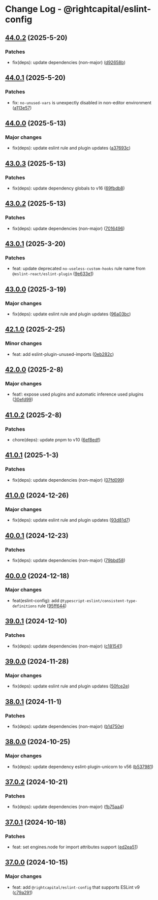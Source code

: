 # Change Log - @rightcapital/eslint-config

<!-- This log was last generated on Tue, 20 May 2025 07:23:51 GMT and should not be manually modified. -->

<!-- Start content -->

## [44.0.2](https://github.com/RightCapitalHQ/frontend-style-guide/tree/%40rightcapital%2Feslint-config_v44.0.2) (2025-5-20)

### Patches

- fix(deps): update dependencies (non-major) ([d92658b](https://github.com/RightCapitalHQ/frontend-style-guide/commit/d92658bb077949bda68ae43fa3cbef448803b837))

## [44.0.1](https://github.com/RightCapitalHQ/frontend-style-guide/tree/%40rightcapital%2Feslint-config_v44.0.1) (2025-5-20)

### Patches

- fix: `no-unused-vars` is unexpectly disabled in non-editor environment ([a113e57](https://github.com/RightCapitalHQ/frontend-style-guide/commit/a113e57bfff85733845381f117b7f0403b730d4e))

## [44.0.0](https://github.com/RightCapitalHQ/frontend-style-guide/tree/%40rightcapital%2Feslint-config_v44.0.0) (2025-5-13)

### Major changes

- fix(deps): update eslint rule and plugin updates ([a37693c](https://github.com/RightCapitalHQ/frontend-style-guide/commit/a37693c48bf4322d132a929a5c70053557d458ee))

## [43.0.3](https://github.com/RightCapitalHQ/frontend-style-guide/tree/%40rightcapital%2Feslint-config_v43.0.3) (2025-5-13)

### Patches

- fix(deps): update dependency globals to v16 ([69fbdb8](https://github.com/RightCapitalHQ/frontend-style-guide/commit/69fbdb8e5c83e76c9e62414ca1f5ab4d13605a54))

## [43.0.2](https://github.com/RightCapitalHQ/frontend-style-guide/tree/%40rightcapital%2Feslint-config_v43.0.2) (2025-5-13)

### Patches

- fix(deps): update dependencies (non-major) ([7016496](https://github.com/RightCapitalHQ/frontend-style-guide/commit/701649693fd4a204cd349fe514c76e2dcd9e8343))

## [43.0.1](https://github.com/RightCapitalHQ/frontend-style-guide/tree/%40rightcapital%2Feslint-config_v43.0.1) (2025-3-20)

### Patches

- feat: update deprecated `no-useless-custom-hooks` rule name from `@eslint-react/eslint-plugin` ([9e633e1](https://github.com/RightCapitalHQ/frontend-style-guide/commit/9e633e15fb2c34de687cd486fb82e93acaa49d6f))

## [43.0.0](https://github.com/RightCapitalHQ/frontend-style-guide/tree/%40rightcapital%2Feslint-config_v43.0.0) (2025-3-19)

### Major changes

- fix(deps): update eslint rule and plugin updates ([96a03bc](https://github.com/RightCapitalHQ/frontend-style-guide/commit/96a03bce197dfd0c30563cc8423f692562e971f7))

## [42.1.0](https://github.com/RightCapitalHQ/frontend-style-guide/tree/%40rightcapital%2Feslint-config_v42.1.0) (2025-2-25)

### Minor changes

- feat: add eslint-plugin-unused-imports ([0eb282c](https://github.com/RightCapitalHQ/frontend-style-guide/commit/0eb282ce2826ac3f243af64661dc4093576536fb))

## [42.0.0](https://github.com/RightCapitalHQ/frontend-style-guide/tree/%40rightcapital%2Feslint-config_v42.0.0) (2025-2-8)

### Major changes

- feat!: expose used plugins and automatic inference used plugins ([30efd99](https://github.com/RightCapitalHQ/frontend-style-guide/commit/30efd99a8ba38223d6f1c4b1487d04820c37eedb))

## [41.0.2](https://github.com/RightCapitalHQ/frontend-style-guide/tree/%40rightcapital%2Feslint-config_v41.0.2) (2025-2-8)

### Patches

- chore(deps): update pnpm to v10 ([6ef8edf](https://github.com/RightCapitalHQ/frontend-style-guide/commit/6ef8edfde43887f752c0d70d55a16020db388f67))

## [41.0.1](https://github.com/RightCapitalHQ/frontend-style-guide/tree/%40rightcapital%2Feslint-config_v41.0.1) (2025-1-3)

### Patches

- fix(deps): update dependencies (non-major) ([07fd099](https://github.com/RightCapitalHQ/frontend-style-guide/commit/07fd099e85c42db9181b58783dc1158c2e842d03))

## [41.0.0](https://github.com/RightCapitalHQ/frontend-style-guide/tree/%40rightcapital%2Feslint-config_v41.0.0) (2024-12-26)

### Major changes

- fix(deps): update eslint rule and plugin updates ([93d81d7](https://github.com/RightCapitalHQ/frontend-style-guide/commit/93d81d7b4467c6539f1f08b114ee294032184496))

## [40.0.1](https://github.com/RightCapitalHQ/frontend-style-guide/tree/%40rightcapital%2Feslint-config_v40.0.1) (2024-12-23)

### Patches

- fix(deps): update dependencies (non-major) ([79bbd58](https://github.com/RightCapitalHQ/frontend-style-guide/commit/79bbd58c021884ff5d7f8b5c433f57d1fc4c4fe5))

## [40.0.0](https://github.com/RightCapitalHQ/frontend-style-guide/tree/%40rightcapital%2Feslint-config_v40.0.0) (2024-12-18)

### Major changes

- feat(eslint-config): add `@typescript-eslint/consistent-type-definitions` rule ([95ff644](https://github.com/RightCapitalHQ/frontend-style-guide/commit/95ff6447f4e27dfea9f8d97757f1ff0e3c8111f7))

## [39.0.1](https://github.com/RightCapitalHQ/frontend-style-guide/tree/%40rightcapital%2Feslint-config_v39.0.1) (2024-12-10)

### Patches

- fix(deps): update dependencies (non-major) ([c181541](https://github.com/RightCapitalHQ/frontend-style-guide/commit/c1815412203f6b201bbcd236adab098ec3b44850))

## [39.0.0](https://github.com/RightCapitalHQ/frontend-style-guide/tree/%40rightcapital%2Feslint-config_v39.0.0) (2024-11-28)

### Major changes

- fix(deps): update eslint rule and plugin updates ([50fce2e](https://github.com/RightCapitalHQ/frontend-style-guide/commit/50fce2e657c8e7db4a5b9e4b096ec6c38418c5e3))

## [38.0.1](https://github.com/RightCapitalHQ/frontend-style-guide/tree/%40rightcapital%2Feslint-config_v38.0.1) (2024-11-1)

### Patches

- fix(deps): update dependencies (non-major) ([b1d750e](https://github.com/RightCapitalHQ/frontend-style-guide/commit/b1d750e049489a1712711cea70eeb76c9e730953))

## [38.0.0](https://github.com/RightCapitalHQ/frontend-style-guide/tree/%40rightcapital%2Feslint-config_v38.0.0) (2024-10-25)

### Major changes

- fix(deps): update dependency eslint-plugin-unicorn to v56 ([b537981](https://github.com/RightCapitalHQ/frontend-style-guide/commit/b5379814fd92eeb676a7a9357000648d2758344a))

## [37.0.2](https://github.com/RightCapitalHQ/frontend-style-guide/tree/%40rightcapital%2Feslint-config_v37.0.2) (2024-10-21)

### Patches

- fix(deps): update dependencies (non-major) ([fb75aa4](https://github.com/RightCapitalHQ/frontend-style-guide/commit/fb75aa4f31c9f7d674a9914aaaadc2578d96dc5c))

## [37.0.1](https://github.com/RightCapitalHQ/frontend-style-guide/tree/%40rightcapital%2Feslint-config_v37.0.1) (2024-10-18)

### Patches

- feat: set engines.node for import attributes support ([ed2ea51](https://github.com/RightCapitalHQ/frontend-style-guide/commit/ed2ea51af6396655e643181c62a7458adc0e9a31))

## [37.0.0](https://github.com/RightCapitalHQ/frontend-style-guide/tree/%40rightcapital%2Feslint-config_v37.0.0) (2024-10-15)

### Major changes

- feat: add `@rightcapital/eslint-config` that supports ESLint v9 ([c79a291](https://github.com/RightCapitalHQ/frontend-style-guide/commit/c79a291edc76c7801ff3e6b9729d7ef633921b93))
